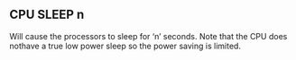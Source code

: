 ## CPU SLEEP n

Will cause the processors to sleep for ‘n’ seconds. Note that the CPU does nothave a true low power sleep so the power saving is limited.